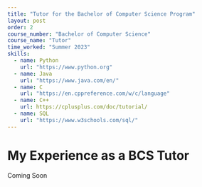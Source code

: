 ```yaml
---
title: "Tutor for the Bachelor of Computer Science Program"
layout: post
order: 2
course_number: "Bachelor of Computer Science"
course_name: "Tutor"
time_worked: "Summer 2023"
skills:
  - name: Python
    url: "https://www.python.org"
  - name: Java
    url: "https://www.java.com/en/"
  - name: C
    url: "https://en.cppreference.com/w/c/language"
  - name: C++
    url: https://cplusplus.com/doc/tutorial/
  - name: SQL
    url: "https://www.w3schools.com/sql/"
---
```


# My Experience as a BCS Tutor

Coming Soon